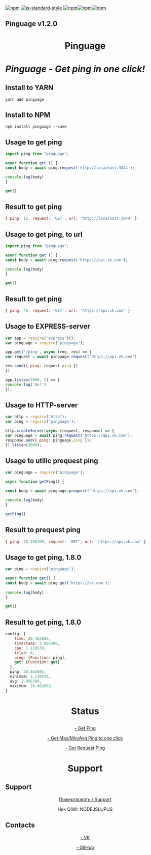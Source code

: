 [![npm](https://img.shields.io/npm/dt/pinguage.svg?style=flat-square)](https://npmjs.com/package/pinguage) [![js-standard-style](https://img.shields.io/badge/code%20style-standard-brightgreen.svg)](http://standardjs.com)
[![npm](https://img.shields.io/npm/v/pinguage)](https://www.npmjs.com/package/pinguage)[![npm](https://img.shields.io/npm/dt/pinguage.svg)](https://www.npmjs.com/package/pinguage)[![npm](https://img.shields.io/npm/dm/pinguage.svg)](https://www.npmjs.com/package/pinguage)

## Pinguage v1.2.0 
<h1><p style="text-align: center" align="center">Pinguage</p></h1>
                
<h1><p><i>Pinguage - Get ping in one click!</i></p> </h1>

## Install to YARN
```shell
yarn add pinguage
```

## Install to NPM
```shell
npm install pinguage --save
```

## Usage to get ping
```javascript
import ping from "pinguage";

async function get () {
const body = await ping.request('http://localhost:3044');

console.log(body)
}

get()
```

## Result to get ping
```js
{ ping: 15, request: 'GET', url: 'http://localhost:3044' }
```

## Usage to get ping, to url
```javascript
import ping from "pinguage";

async function get () {
const body = await ping.request('https://api.vk.com');

console.log(body)
}

get()
```

## Result to get ping
```js
{ ping: 46, request: 'GET', url: 'https://api.vk.com' }
```

## Usage to EXPRESS-server
```javascript
var app = require('express')();
var pinguage = require('pinguage');

app.get('/ping', async (req, res) => {
var request = await pinguage.request('https://api.vk.com')

res.send({ ping: request.ping })
})

app.listen(3000, () => {
console.log('On!')
});
```

## Usage to HTTP-server
```javascript
var http = require("http");
var ping = require('pinguage');

http.createServer(async (request, response) => {
var pinguage = await ping.request('https://api.vk.com');
response.end({ ping: pinguage.ping });
}).listen(3000);
```

## Usage to utilic prequest ping
```javascript
var pinguage = require('pinguage');

async function getPing() {

const body = await pinguage.prequest('https://api.vk.com');

console.log(body)
}

getPing()
```

## Result to prequest ping
```js
{ ping: 26.308769, request: 'GET', url: 'https://api.vk.com' }
```

## Usage to get ping, 1.8.0
```javascript
var ping = require('pinguage');

async function get() {
const body = await ping.get('https://vk.com');
             
console.log(body)
}

get()
```

## Result to get ping, 1.8.0
```js
config: {                                           
    time: 20.462693,
    timestamp: 2.956308,                              
    cpu: 1.110539,
    iclud: 0,                                         
    ping: [Function: ping],
    get: [Function: get]
  },
  ping: 20.462693,
  minimum: 1.110539,
  avg: 2.956308,
  maximum: 20.462693
}
```


<h1><p style="text-align: center" align="center">Status</p></h1>
<p style="text-align: center" align="center"><a href="#">- Get Ping</a></p>
<p style="text-align: center" align="center"><a href="#">- Get Max/Min/Avg Ping to one click</a></p>
<p style="text-align: center" align="center"><a href="#">- Get Request Ping</a></p>

<h1><p style="text-align: center" align="center">Support</p></h1>

## Support

<p style="text-align: center" align="center"><a href="https://qiwi.com/p/NODEJSLUPUS"><img scr="https://sun9-83.userapi.com/impg/9JsEyB1iBNukDvQ2k8Vf_jeXNA9fx1Fk3TuhDw/T98hP8JqGug.jpg?size=604x352&quality=96&sign=abfbfb49bd388a2ec020bd96cc7fd62f&c_uniq_tag=u7e5F1ZhrxdV8g2hOAhNEAbdTz-htHPSQlxWCQEoMJk&type=album">Пожертвовать / Support</img></a></p>
<p style="text-align: center" align="center">Ник QIWI: NODEJSLUPUS</p>

## Contacts

<p style="text-align: center" align="center"><a href="https://vk.com/swedesdart_rus">- VK</a></p>
<p style="text-align: center" align="center"><a href="https://github.com/ostrovsky-swedesdart">- GitHub</a></p>
